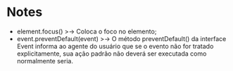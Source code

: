 # Notes
  * element.focus() >-> Coloca o foco no elemento;
  * event.preventDefault(event) >-> O método preventDefault() da interface Event informa ao agente do usuário que se o evento não for tratado explicitamente, sua ação padrão não deverá ser executada como normalmente seria.